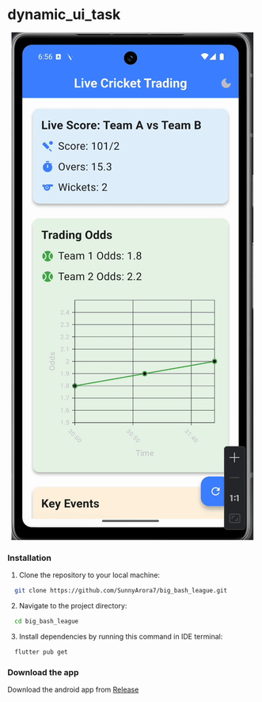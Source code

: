# dynamic_ui_task

<p align="center">
  <img src="https://github.com/SunnyArora7/big_bash_league/blob/main/repo_resources/big_bash_league.gif"/>
</p>



### Installation
1. Clone the repository to your local machine:

 ```bash
   git clone https://github.com/SunnyArora7/big_bash_league.git
 ```

2. Navigate to the project directory:

 ```bash
   cd big_bash_league
 ```

3. Install dependencies by running this command in IDE terminal:

 ```bash
   flutter pub get
 ```

### Download the app

Download the android app from [Release](https://github.com/SunnyArora7/big_bash_league/releases/tag/Release)